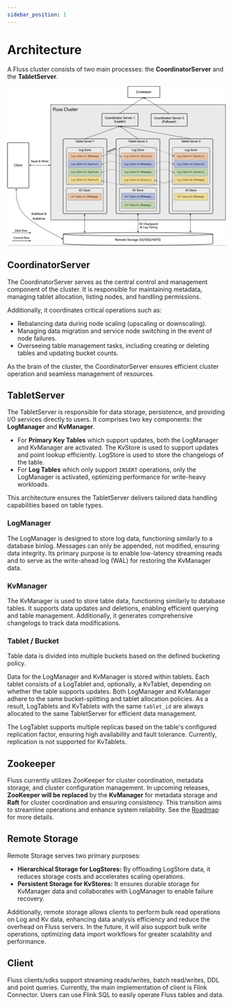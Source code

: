```yaml
---
sidebar_position: 1
---
```


# Architecture
A Fluss cluster consists of two main processes: the **CoordinatorServer** and the **TabletServer**.

![Fluss Architecture](../assets/architecture.png)

## CoordinatorServer
The CoordinatorServer serves as the central control and management component of the cluster. It is responsible for maintaining metadata, managing tablet allocation, listing nodes, and handling permissions.

Additionally, it coordinates critical operations such as:
- Rebalancing data during node scaling (upscaling or downscaling).
- Managing data migration and service node switching in the event of node failures.
- Overseeing table management tasks, including creating or deleting tables and updating bucket counts.

As the brain of the cluster, the CoordinatorServer ensures efficient cluster operation and seamless management of resources.

## TabletServer
The TabletServer is responsible for data storage, persistence, and providing I/O services directly to users. It comprises two key components: the **LogManager** and **KvManager**.
- For **Primary Key Tables** which support updates, both the LogManager and KvManager are activated. The KvStore is used to support updates and point lookup efficiently. LogStore is used to store the changelogs of the table.
- For **Log Tables** which only support `INSERT` operations, only the LogManager is activated, optimizing performance for write-heavy workloads.

This architecture ensures the TabletServer delivers tailored data handling capabilities based on table types.


### LogManager
The LogManager is designed to store log data, functioning similarly to a database binlog. 
Messages can only be appended, not modified, ensuring data integrity. 
Its primary purpose is to enable low-latency streaming reads and to serve as the write-ahead log (WAL) for restoring the KvManager data.

### KvManager
The KvManager is used to store table data, functioning similarly to database tables. It supports data updates and deletions, enabling efficient querying and table management. Additionally, it generates comprehensive changelogs to track data modifications.

### Tablet / Bucket
Table data is divided into multiple buckets based on the defined bucketing policy.

Data for the LogManager and KvManager is stored within tablets. Each tablet consists of a LogTablet and, optionally, a KvTablet, depending on whether the table supports updates. 
Both LogManager and KvManager adhere to the same bucket-splitting and tablet allocation policies. As a result, LogTablets and KvTablets with the same `tablet_id` are always allocated to the same TabletServer for efficient data management.

The LogTablet supports multiple replicas based on the table's configured replication factor, ensuring high availability and fault tolerance. Currently, replication is not supported for KvTablets.

## Zookeeper
Fluss currently utilizes ZooKeeper for cluster coordination, metadata storage, and cluster configuration management. 
In upcoming releases, **ZooKeeper will be replaced** by the **KvManager** for metadata storage and **Raft** for cluster coordination and ensuring consistency. This transition aims to streamline operations and enhance system reliability. See the [Roadmap](/roadmap) for more details.


## Remote Storage
Remote Storage serves two primary purposes:
- **Hierarchical Storage for LogStores:** By offloading LogStore data, it reduces storage costs and accelerates scaling operations.
- **Persistent Storage for KvStores:** It ensures durable storage for KvManager data and collaborates with LogManager to enable failure recovery.

Additionally, remote storage allows clients to perform bulk read operations on Log and Kv data, enhancing data analysis efficiency and reduce the overhead on Fluss servers. In the future, it will also support bulk write operations, optimizing data import workflows for greater scalability and performance.

## Client
Fluss clients/sdks support streaming reads/writes, batch read/writes, DDL and point queries. Currently, the main implementation of client is Flink Connector. Users can use Flink SQL to easily operate Fluss tables and data.